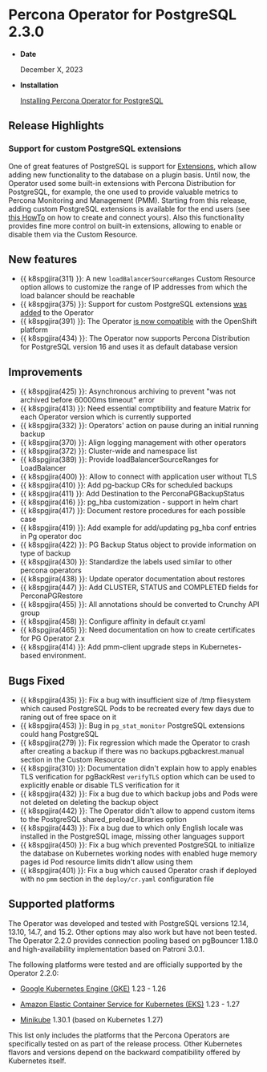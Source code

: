 # Percona Operator for PostgreSQL 2.3.0

* **Date**

    December X, 2023

* **Installation**

    [Installing Percona Operator for PostgreSQL](../System-Requirements.md#installation-guidelines) 

## Release Highlights

### Support for custom PostgreSQL extensions

One of great features of PostgreSQL is support for [Extensions](https://www.postgresql.org/download/products/6-postgresql-extensions/), which allow adding new functionality to the database on a plugin basis. Until now, the Operator used some built-in extensions with Percona Distribution for PostgreSQL, for example, the one used to provide valuable metrics to Percona Monitoring and Management (PMM). Starting from this release, adding custom PostgreSQL extensions is available for the end users (see [this HowTo](../extensions.md) on how to create and connect yours). Also this functionality provides fine more control on built-in extensions, allowing to enable or disable them via the Custom Resource.

## New features

* {{ k8spgjira(311) }}:  A new `loadBalancerSourceRanges` Custom Resource option allows to customize the range of IP addresses from which the load balancer should be reachable
* {{ k8spgjira(375) }}:  Support for custom PostgreSQL extensions [was added](../extensions.md) to the Operator
* {{ k8spgjira(391) }}:  The Operator [is now compatible](../openshift.md) with the OpenShift platform
* {{ k8spgjira(434) }}:  The Operator now supports Percona Distribution for PostgreSQL version 16 and uses it as default database version

## Improvements

* {{ k8spgjira(425) }}:  Asynchronous archiving to prevent "was not archived before 60000ms timeout" error
* {{ k8spgjira(413) }}:  Need essential comptibility and feature Matrix for each Operator version which is currently supported
* {{ k8spgjira(332) }}:  Operators' action on pause during an initial running backup
* {{ k8spgjira(370) }}:  Align logging management with other operators
* {{ k8spgjira(372) }}:  Cluster-wide and namespace list
* {{ k8spgjira(389) }}:  Provide loadBalancerSourceRanges for LoadBalancer
* {{ k8spgjira(400) }}:  Allow to connect with application user without TLS
* {{ k8spgjira(410) }}:  Add pg-backup CRs for scheduled backups
* {{ k8spgjira(411) }}:  Add Destination to the PerconaPGBackupStatus
* {{ k8spgjira(416) }}:  pg_hba customization - support in helm chart
* {{ k8spgjira(417) }}:  Document restore procedures for each possible case
* {{ k8spgjira(419) }}:  Add example for add/updating pg_hba conf entries in Pg operator doc
* {{ k8spgjira(422) }}:  PG Backup Status object to provide information on type of backup
* {{ k8spgjira(430) }}:  Standardize the labels used similar to other percona operators
* {{ k8spgjira(438) }}:  Update operator documentation about restores
* {{ k8spgjira(447) }}:  Add CLUSTER, STATUS and COMPLETED fields for PerconaPGRestore
* {{ k8spgjira(455) }}:  All annotations should be converted to Crunchy API group
* {{ k8spgjira(458) }}:  Configure affinity in default cr.yaml
* {{ k8spgjira(465) }}:  Need documentation on how to create certificates for PG Operator 2.x
* {{ k8spgjira(414) }}:  Add pmm-client upgrade steps in Kubernetes-based environment.

## Bugs Fixed

* {{ k8spgjira(435) }}:  Fix a bug with insufficient size of /tmp fliesystem which caused PostgreSQL Pods to be recreated every few days due to raning out of free space on it
* {{ k8spgjira(453) }}:  Bug in `pg_stat_monitor` PostgreSQL extensions could hang PostgreSQL
* {{ k8spgjira(279) }}:  Fix regression which made the Operator to crash after creating a backup if there was no backups.pgbackrest.manual section in the Custom Resource
* {{ k8spgjira(310) }}:  Documentation didn't explain how to apply  enables TLS verification for pgBackRest `verifyTLS` option which can be used to explicitly enable or disable TLS verification for it
* {{ k8spgjira(432) }}:  Fix a bug due to which backup jobs and Pods were not deleted on deleting the backup object
* {{ k8spgjira(442) }}:  The Operator didn't allow to append custom items to the PostgreSQL shared_preload_libraries option
* {{ k8spgjira(443) }}:  Fix a bug due to which only English locale was installed in the PostgreSQL image, missing other languages support
* {{ k8spgjira(450) }}:  Fix a bug which prevented PostgreSQL to initialize the database on Kubernetes working nodes with enabled huge memory pages id Pod resource limits didn't allow using them
* {{ k8spgjira(401) }}:  Fix a bug which caused Operator crash if deployed with no `pmm` section in the `deploy/cr.yaml` configuration file

## Supported platforms

The Operator was developed and tested with PostgreSQL versions 12.14, 13.10, 14.7, and 15.2. Other options may also work but have not been tested. The Operator 2.2.0 provides connection pooling based on pgBouncer 1.18.0 and high-availability implementation based on Patroni 3.0.1.

The following platforms were tested and are officially supported by the Operator
2.2.0:

* [Google Kubernetes Engine (GKE)](https://cloud.google.com/kubernetes-engine) 1.23 - 1.26

* [Amazon Elastic Container Service for Kubernetes (EKS)](https://aws.amazon.com) 1.23 - 1.27

* [Minikube](https://github.com/kubernetes/minikube) 1.30.1 (based on Kubernetes 1.27)

This list only includes the platforms that the Percona Operators are specifically tested on as part of the release process. Other Kubernetes flavors and versions depend on the backward compatibility offered by Kubernetes itself.
